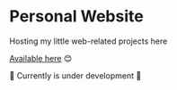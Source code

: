 # Personal Website

Hosting my little web-related projects here

[Available here](https://crazyredkitten.media "My Personal Website!")  :blush:

:construction: Currently is under development :construction:



